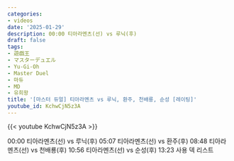 ```yaml
---
categories:
- videos
date: '2025-01-29'
description: 00:00 티아라멘츠(선) vs 루닉(후)
draft: false
tags:
- 遊戯王
- マスターデュエル
- Yu-Gi-Oh
- Master Duel
- 마듀
- MD
- 유희왕
title: '[마스터 듀얼] 티아라멘츠 vs 루닉, 환주, 천배룡, 순성 [레이팅]'
youtube_id: KchwCjN5z3A
---
```



{{< youtube KchwCjN5z3A >}}

00:00 티아라멘츠(선) vs 루닉(후)
05:07 티아라멘츠(선) vs 환주(후)
08:48 티아라멘츠(선) vs 천배룡(후)
10:56 티아라멘츠(선) vs 순성(후)
13:23 사용 덱 리스트